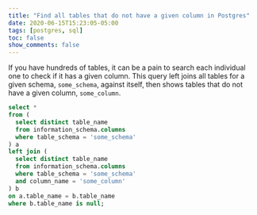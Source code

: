 ```yaml
---
title: "Find all tables that do not have a given column in Postgres"
date: 2020-06-15T15:23:05-05:00
tags: [postgres, sql]
toc: false
show_comments: false
---
```


If you have hundreds of tables, it can be a pain to search each individual one to check if it has a given column. This query left joins all tables for a given schema, `some_schema`, against itself, then shows tables that do not have a given column, `some_column`.

```sql
select *
from (
  select distinct table_name
  from information_schema.columns
  where table_schema = 'some_schema'
) a
left join (
  select distinct table_name
  from information_schema.columns
  where table_schema = 'some_schema'
  and column_name = 'some_column'
) b
on a.table_name = b.table_name
where b.table_name is null;
```
